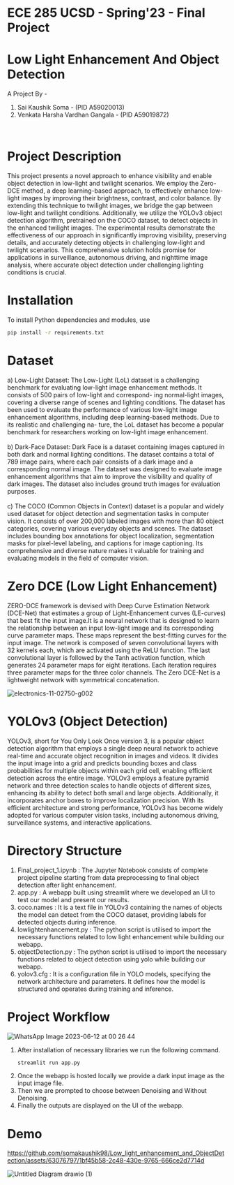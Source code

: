 # ECE 285 UCSD - Spring'23 - Final Project
# Low Light Enhancement And Object Detection

A Project By -

1) Sai Kaushik Soma - (PID A59020013)
2) Venkata Harsha Vardhan Gangala - (PID A59019872)
<br>

# Project Description

This project presents a novel approach to enhance visibility and enable object detection in low-light and twilight scenarios. We employ the Zero-DCE method, a deep learning-based approach, to effectively enhance low-light images by improving their brightness, contrast, and color balance. By extending this technique to twilight images, we bridge the gap between low-light and twilight conditions. Additionally, we utilize the YOLOv3 object detection algorithm, pretrained on the COCO dataset, to detect objects in the enhanced twilight images. The experimental results demonstrate the effectiveness of our approach in significantly improving visibility, preserving details, and accurately detecting objects in challenging low-light and twilight scenarios. This comprehensive solution holds promise for applications in surveillance, autonomous driving, and nighttime image analysis, where accurate object detection under challenging lighting conditions is crucial.
<br>

# Installation
To install Python dependencies and modules, use
```bash
pip install -r requirements.txt
```

# Dataset
a) Low-Light Dataset: The Low-Light (LoL) dataset is a challenging benchmark for evaluating
low-light image enhancement methods. It consists of 500 pairs of low-light and correspond-
ing normal-light images, covering a diverse range of scenes and lighting conditions. The
dataset has been used to evaluate the performance of various low-light image enhancement
algorithms, including deep learning-based methods. Due to its realistic and challenging na-
ture, the LoL dataset has become a popular benchmark for researchers working on low-light
image enhancement.
<br>
<br>
b) Dark-Face Dataset: Dark Face is a dataset containing images captured in both dark and
normal lighting conditions. The dataset contains a total of 789 image pairs, where each pair
consists of a dark image and a corresponding normal image. The dataset was designed to
evaluate image enhancement algorithms that aim to improve the visibility and quality of
dark images. The dataset also includes ground truth images for evaluation purposes.
 <br>
 <br>
 c) The COCO (Common Objects in Context) dataset is a popular and widely used dataset for object detection and segmentation tasks in computer vision. It consists of over 200,000 labeled images with more than 80 object categories, covering various everyday objects and scenes. The dataset includes bounding box annotations for object localization, segmentation masks for pixel-level labeling, and captions for image captioning. Its comprehensive and diverse nature makes it valuable for training and evaluating models in the field of computer vision.

 # Zero DCE (Low Light Enhancement)

ZERO-DCE framework is devised with Deep Curve Estimation Network (DCE-Net) that estimates a group of Light-Enhancement curves (LE-curves) that best fit the input image.It is a neural network that is designed to learn the relationship between an input low-light image and its corresponding curve parameter maps. These maps represent the best-fitting curves for the input image. The network is composed of seven convolutional layers with 32 kernels each,
which are activated using the ReLU function. The last convolutional layer is followed by the Tanh activation function, which generates 24 parameter maps for eight iterations. Each iteration requires three parameter maps for the three color channels. The Zero DCE-Net is a lightweight network with
symmetrical concatenation.

![electronics-11-02750-g002](https://github.com/somakaushik98/Low_light_enhancement_and_ObjectDetection/assets/63076797/35d7be80-8163-4edb-99c1-fa7d51513e90)


# YOLOv3 (Object Detection)

YOLOv3, short for You Only Look Once version 3, is a popular object detection algorithm that employs a single deep neural network to achieve real-time and accurate object recognition in images and videos. It divides the input image into a grid and predicts bounding boxes and class probabilities for multiple objects within each grid cell, enabling efficient detection across the entire image. YOLOv3 employs a feature pyramid network and three detection scales to handle objects of different sizes, enhancing its ability to detect both small and large objects. Additionally, it incorporates anchor boxes to improve localization precision. With its efficient architecture and strong performance, YOLOv3 has become widely adopted for various computer vision tasks, including autonomous driving, surveillance systems, and interactive applications.

 # Directory Structure

 1) Final_project_1.ipynb : The Jupyter Notebook consists of complete project pipeline starting from data preprocessing to final object detection after light enhancement. <br>
 2) app.py : A webapp built using streamlit where we developed an UI to test our model and present our results. <br>
 3) coco.names : It is a text file in YOLOv3 containing the names of objects the model can detect from the COCO dataset, providing labels for detected objects during inference. <br>
 4) lowlightenhancement.py : The python script is utilised to import the necessary functions related to low light enhancement while building our webapp.
 5) objectDetection.py : The python script is utilised to import the necessary functions related to object detection using yolo while building our webapp.
 6) yolov3.cfg : It is a configuration file in YOLO models, specifying the network architecture and parameters.
It defines how the model is structured and operates during training and inference.


# Project Workflow

![WhatsApp Image 2023-06-12 at 00 26 44](https://github.com/somakaushik98/Low_light_enhancement_and_ObjectDetection/assets/63076797/22698657-7888-4bff-af86-7baf1f1da884)

1) After installation of necessary libraries we run the following command.
   ```bash
   streamlit run app.py
   ```
2) Once the webapp is hosted locally we provide a dark input image as the input image file.
3) Then we are prompted to choose between Denoising and Without Denoising.
4) Finally the outputs are displayed on the UI of the webapp.

# Demo

https://github.com/somakaushik98/Low_light_enhancement_and_ObjectDetection/assets/63076797/1bf45b58-2c48-430e-9765-666ce2d7714d

![Untitled Diagram drawio (1)](https://github.com/somakaushik98/Low_light_enhancement_and_ObjectDetection/assets/63076797/df587ee0-9d0a-4d11-b383-0924c208dc05)




